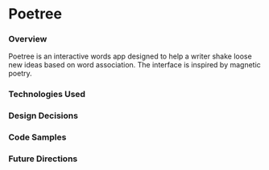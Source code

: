 # Poetree
### Overview
Poetree is an interactive words app designed to help a writer shake loose new ideas based on word association. The interface is inspired by magnetic poetry. 

### Technologies Used

### Design Decisions

### Code Samples


### Future Directions

